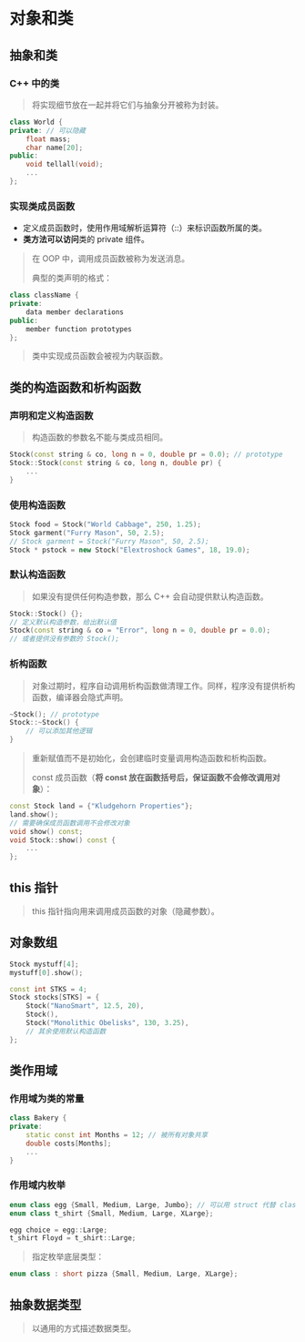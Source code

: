 # 对象和类

## 抽象和类

### C++ 中的类

> 将实现细节放在一起并将它们与抽象分开被称为封装。

```cpp
class World {
private: // 可以隐藏
    float mass;
    char name[20];
public:
    void tellall(void);
    ...
};  
```

### 实现类成员函数

- 定义成员函数时，使用作用域解析运算符（::）来标识函数所属的类。
- **类方法可以访问**类的 private 组件。

> 在 OOP 中，调用成员函数被称为发送消息。
>
> 典型的类声明的格式：

```C++
class className {
private:
    data member declarations
public:
    member function prototypes
};
```

> 类中实现成员函数会被视为内联函数。

## 类的构造函数和析构函数

### 声明和定义构造函数

> 构造函数的参数名不能与类成员相同。

```cpp
Stock(const string & co, long n = 0, double pr = 0.0); // prototype
Stock::Stock(const string & co, long n, double pr) {
    ...
}
```

### 使用构造函数

```cpp
Stock food = Stock("World Cabbage", 250, 1.25);
Stock garment("Furry Mason", 50, 2.5);
// Stock garment = Stock("Furry Mason", 50, 2.5);
Stock * pstock = new Stock("Elextroshock Games", 18, 19.0);
```

### 默认构造函数

> 如果没有提供任何构造参数，那么 C++ 会自动提供默认构造函数。

```cpp
Stock::Stock() {};
// 定义默认构造参数，给出默认值
Stock(const string & co = "Error", long n = 0, double pr = 0.0);
// 或者提供没有参数的 Stock();
```

### 析构函数

> 对象过期时，程序自动调用析构函数做清理工作。同样，程序没有提供析构函数，编译器会隐式声明。

```cpp
~Stock(); // prototype
Stock::~Stock() {
    // 可以添加其他逻辑
}
```

> 重新赋值而不是初始化，会创建临时变量调用构造函数和析构函数。
>
> const 成员函数（**将 const 放在函数括号后，保证函数不会修改调用对象**）：

```cpp
const Stock land = {"Kludgehorn Properties"};
land.show();
// 需要确保成员函数调用不会修改对象
void show() const;
void Stock::show() const {
    ...
};
```

## this 指针

> this 指针指向用来调用成员函数的对象（隐藏参数）。

## 对象数组

```cpp
Stock mystuff[4];
mystuff[0].show();

const int STKS = 4;
Stock stocks[STKS] = {
    Stock("NanoSmart", 12.5, 20),
    Stock(),
    Stock("Monolithic Obelisks", 130, 3.25),
    // 其余使用默认构造函数
};
```

## 类作用域

### 作用域为类的常量

```cpp
class Bakery {
private:
    static const int Months = 12; // 被所有对象共享
    double costs[Months];
    ...
}
```

### 作用域内枚举

```cpp
enum class egg {Small, Medium, Large, Jumbo}; // 可以用 struct 代替 class
enum class t_shirt {Small, Medium, Large, XLarge};

egg choice = egg::Large;
t_shirt Floyd = t_shirt::Large;
```

> 指定枚举底层类型：

```cpp
enum class : short pizza {Small, Medium, Large, XLarge};
```

## 抽象数据类型

> 以通用的方式描述数据类型。
